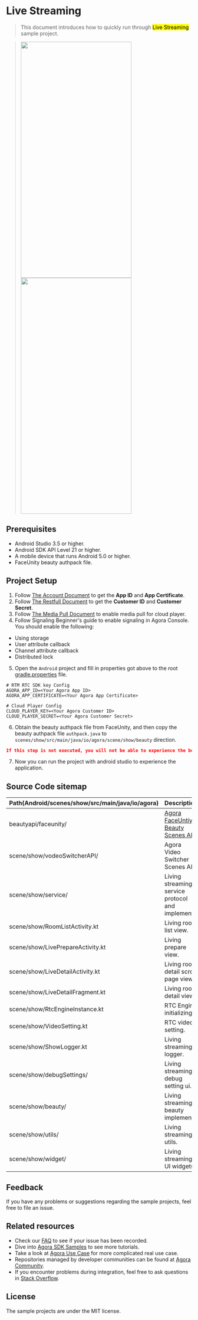 # Live Streaming

> This document introduces how to quickly run through <mark>Live Streaming</mark> sample project.

>  <img src="https://download.agora.io/demo/release/LiveStreamingShot01.png" width="300" height="640" /><img src="https://download.agora.io/demo/release/LiveStreamingShot02.png" width="300" height="640" />

## Prerequisites

- Android Studio 3.5 or higher.
- Android SDK API Level 21 or higher.
- A mobile device that runs Android 5.0 or higher.
- FaceUnity beauty authpack file.

## Project Setup

1. Follow [The Account Document](https://docs.agora.io/en/video-calling/reference/manage-agora-account) to get the **App ID** and **App Certificate**.
2. Follow [The Restfull Document](https://docs.agora.io/en/video-calling/reference/restful-authentication) to get the **Customer ID** and **Customer Secret**.
3. Follow [The Media Pull Document](https://docs.agora.io/en/media-pull/get-started/enable-media-pull) to enable media pull for cloud player.
4. Follow Signaling Beginner's guide to enable signaling in Agora Console. You should enable the following:
* Using storage
* User attribute callback
* Channel attribute callback
* Distributed lock
5. Open the `Android` project and fill in properties got above to the root [gradle.properties](../gradle.properties) file.

```
# RTM RTC SDK key Config
AGORA_APP_ID=<Your Agora App ID>
AGORA_APP_CERTIFICATE=<Your Agora App Certificate>

# Cloud Player Config
CLOUD_PLAYER_KEY=<Your Agora Customer ID>
CLOUD_PLAYER_SECRET=<Your Agora Customer Secret>
```

6. Obtain the beauty authpack file from FaceUnity, and then copy the beauty authpack file `authpack.java` to `scenes/show/src/main/java/io/agora/scene/show/beauty` direction.
```json
If this step is not executed, you will not be able to experience the beauty feature.
```
7. Now you can run the project with android studio to experience the application.

## Source Code sitemap

| Path(Android/scenes/show/src/main/java/io/agora) | Description                                                                          |
|--------------------------------------------------|--------------------------------------------------------------------------------------|
| beautyapi/faceunity/                             | [Agora FaceUntiy Beauty Scenes API](https://github.com/AgoraIO-Community/BeautyAPI). |
| scene/show/vodeoSwitcherAPI/                     | Agora Video Switcher Scenes API.                                                     |
| scene/show/service/                              | Living streaming service protocol and implement.                                     |
| scene/show/RoomListActivity.kt                   | Living room list view.                                                               |
| scene/show/LivePrepareActivity.kt                | Living prepare view.                                                                 |
| scene/show/LiveDetailActivity.kt                 | Living room detail scroll page view.                                                 |
| scene/show/LiveDetailFragment.kt                 | Living room detail view.                                                             |
| scene/show/RtcEngineInstance.kt                  | RTC Engine initializing.                                                             |
| scene/show/VideoSetting.kt                       | RTC video setting.                                                                   |
| scene/show/ShowLogger.kt                         | Living streaming logger.                                                             |
| scene/show/debugSettings/                        | Living streaming debug setting ui.                                                   |
| scene/show/beauty/                               | Living streaming beauty implement.                                                   |
| scene/show/utils/                                | Living streaming utils.                                                              |
| scene/show/widget/                               | Living streaming UI widgets.                                                         |

## Feedback

If you have any problems or suggestions regarding the sample projects, feel free to file an issue.

## Related resources

- Check our [FAQ](https://docs.agora.io/en/faq) to see if your issue has been recorded.
- Dive into [Agora SDK Samples](https://github.com/AgoraIO) to see more tutorials.
- Take a look at [Agora Use Case](https://github.com/AgoraIO-usecase) for more complicated real use case.
- Repositories managed by developer communities can be found at [Agora Community](https://github.com/AgoraIO-Community).
- If you encounter problems during integration, feel free to ask questions in [Stack Overflow](https://stackoverflow.com/questions/tagged/agora.io).

## License

The sample projects are under the MIT license.

